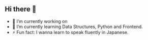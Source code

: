 <!--
- 👯 I’m looking to collaborate on ...
- 🤔 I’m looking for help with ...

- 💬 Ask me about ...
- 📫 How to reach me: -->
## Hi there 👋

- 🔭 I’m currently working on 
- 🌱 I’m currently learning Data Structures, Python and Frontend.
- ⚡ Fun fact: I wanna learn to speak fluently in Japanese.

##





